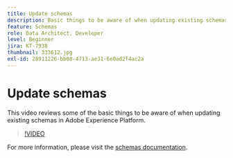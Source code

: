 ```yaml
---
title: Update schemas
description: Basic things to be aware of when updating existing schemas in Adobe Experience Platform.
feature: Schemas
role: Data Architect, Developer
level: Beginner
jira: KT-7938
thumbnail: 333612.jpg
exl-id: 28911226-bb08-4713-ae31-6e0ad2f4ac2a
---
```

# Update schemas

This video reviews some of the basic things to be aware of when updating existing schemas in Adobe Experience Platform.

>[!VIDEO](https://video.tv.adobe.com/v/333612?quality=12&learn=on)

For  more information, please visit the [schemas documentation](https://experienceleague.adobe.com/docs/experience-platform/xdm/home.html).
